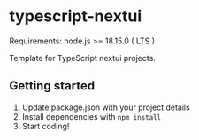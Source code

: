 # typescript-nextui

Requirements: node.js >= 18.15.0 ( LTS )

Template for TypeScript nextui projects.

## Getting started

1. Update package.json with your project details
2. Install dependencies with `npm install`
3. Start coding!
